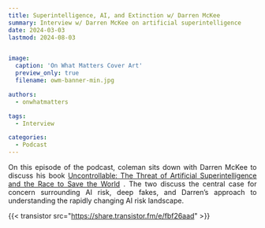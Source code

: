 ```yaml
---
title: Superintelligence, AI, and Extinction w/ Darren McKee
summary: Interview w/ Darren McKee on artificial superintelligence
date: 2024-03-03
lastmod: 2024-08-03


image:
  caption: 'On What Matters Cover Art'
  preview_only: true
  filename: owm-banner-min.jpg

authors:
  - onwhatmatters

tags:
  - Interview

categories: 
  - Podcast
---
```


<div style="text-align: justify">
On this episode of the podcast, coleman sits down with Darren McKee to discuss his book <a href="https://www.darrenmckee.info/uncontrollable-the-threat-of-artificial-superintelligence-and-the-race-to-save-the-world" target="_blank" rel="noreferrer noopener">Uncontrollable: The Threat of Artificial Superintelligence and the Race to Save the World</a> . The two discuss the central case for concern surrounding AI risk, deep fakes, and Darren’s approach to understanding the rapidly changing AI risk landscape.

{{< transistor src="https://share.transistor.fm/e/fbf26aad" >}}
</div>